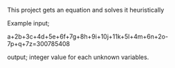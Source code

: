 This project gets an equation and solves it heuristically


Example input;

a+2b+3c+4d+5e+6f+7g+8h+9i+10j+11k+5l+4m+6n+2o-7p+q+7z=300785408

output; integer value for each unknown variables.
